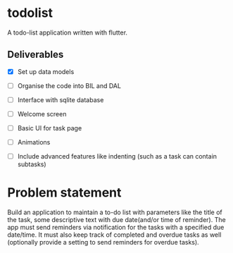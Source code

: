 # todolist

A todo-list application written with flutter. 

## Deliverables
- [x] Set up data models
- [ ] Organise the code into BIL and DAL
- [ ] Interface with sqlite database
- [ ] Welcome screen
- [ ] Basic UI for task page 
- [ ] Animations
- [ ] Include advanced features like indenting (such as a task can contain subtasks)


# Problem statement
Build an application to maintain a to-do list with parameters like the title of the task, some descriptive text with due date(and/or time of reminder). The app must send reminders via notification for the tasks with a specified due date/time. It must also keep track of completed and overdue tasks as well (optionally provide a setting to send reminders for overdue tasks). 